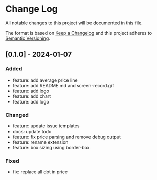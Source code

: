 # Change Log
All notable changes to this project will be documented in this file.

The format is based on [Keep a Changelog](http://keepachangelog.com/)
and this project adheres to [Semantic Versioning](http://semver.org/).

## [0.1.0] - 2024-01-07
### Added
- feature: add average price line
- feature: add README.md and screen-record.gif
- feature: add logo
- feature: add chart
- feature: add logo
### Changed
- feature: update issue templates
- docs: update todo
- feature: fix price parsing and remove debug output
- feature: rename extension
- feature: box sizing using border-box
### Fixed
- fix: replace all dot in price